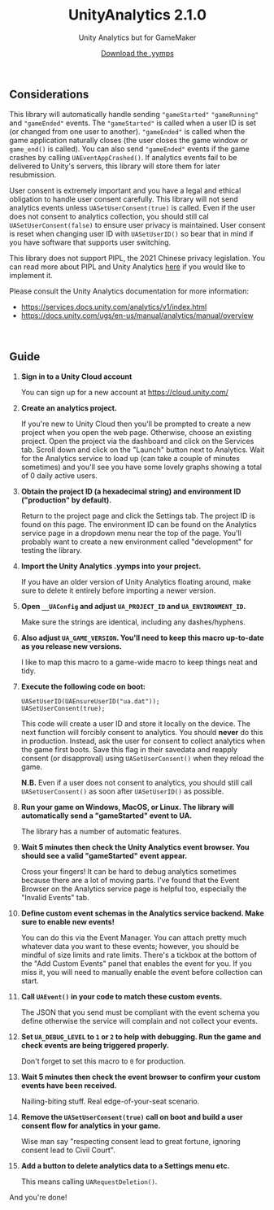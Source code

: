 <h1 align="center">UnityAnalytics 2.1.0</h1>

<p align="center">Unity Analytics but for GameMaker</p>

<p align="center"><a href="https://github.com/JujuAdams/UnityAnalytics/releases/">Download the .yymps</a></p>

&nbsp;

## Considerations

This library will automatically handle sending `"gameStarted"` `"gameRunning"` and `"gameEnded"` events. The `"gameStarted"` is called when a user ID is set (or changed from one user to another). `"gameEnded"` is called when the game application naturally closes (the user closes the game window or `game_end()` is called). You can also send `"gameEnded"` events if the game crashes by calling `UAEventAppCrashed()`. If analytics events fail to be delivered to Unity's servers, this library will store them for later resubmission.

User consent is extremely important and you have a legal and ethical obligation to handle user consent carefully. This library will not send analytics events unless `UASetUserConsent(true)` is called. Even if the user does not consent to analytics collection, you should still cal `UASetUserConsent(false)` to ensure user privacy is maintained. User consent is reset when changing user ID with `UASetUserID()` so bear that in mind if you have software that supports user switching.

This library does not support PIPL, the 2021 Chinese privacy legislation. You can read more about PIPL and Unity Analytics [here](https://docs.unity.com/ugs/en-us/manual/analytics/manual/record-event-rest-api#sending-pipl-consents) if you would like to implement it.

Please consult the Unity Analytics documentation for more information:
- https://services.docs.unity.com/analytics/v1/index.html
- https://docs.unity.com/ugs/en-us/manual/analytics/manual/overview

&nbsp;

## Guide

1. **Sign in to a Unity Cloud account**

     You can sign up for a new account at https://cloud.unity.com/

2. **Create an analytics project.**

    If you're new to Unity Cloud then you'll be prompted to create a new project when you open the web page. Otherwise, choose an existing project. Open the project via the dashboard and click on the Services tab. Scroll down and click on the "Launch" button next to Analytics. Wait for the Analytics service to load up (can take a couple of minutes sometimes) and you'll see you have some lovely graphs showing a total of 0 daily active users.

3. **Obtain the project ID (a hexadecimal string) and environment ID ("production" by default).**

    Return to the project page and click the Settings tab. The project ID is found on this page. The environment ID can be found on the Analytics service page in a dropdown menu near the top of the page. You'll probably want to create a new environment called "development" for testing the library.

4. **Import the Unity Analytics .yymps into your project.**

    If you have an older version of Unity Analytics floating around, make sure to delete it entirely before importing a newer version.

5. **Open `__UAConfig` and adjust `UA_PROJECT_ID` and `UA_ENVIRONMENT_ID`.**

    Make sure the strings are identical, including any dashes/hyphens.

6. **Also adjust `UA_GAME_VERSION`. You'll need to keep this macro up-to-date as you release new versions.**

    I like to map this macro to a game-wide macro to keep things neat and tidy.

7. **Execute the following code on boot:**
   
    ```gml
    UASetUserID(UAEnsureUserID("ua.dat"));
    UASetUserConsent(true);
    ```
   
    This code will create a user ID and store it locally on the device. The next function will forcibly consent to analytics. You should **never** do this in production. Instead, ask the user for consent to collect analytics when the game first boots. Save this flag in their savedata and reapply consent (or disapproval) using `UASetUserConsent()` when they reload the game.
   
    **N.B.** Even if a user does not consent to analytics, you should still call `UASetUserConsent()` as soon after `UASetUserID()` as possible.
    
8. **Run your game on Windows, MacOS, or Linux. The library will automatically send a "gameStarted" event to UA.**
    
    The library has a number of automatic features.

9. **Wait 5 minutes then check the Unity Analytics event browser. You should see a valid "gameStarted" event appear.**

    Cross your fingers! It can be hard to debug analytics sometimes because there are a lot of moving parts. I've found that the Event Browser on the Analytics service page is helpful too, especially the "Invalid Events" tab.

10. **Define custom event schemas in the Analytics service backend. Make sure to enable new events!**

    You can do this via the Event Manager. You can attach pretty much whatever data you want to these events; however, you should be mindful of size limits and rate limits. There's a tickbox at the bottom of the "Add Custom Events" panel that enables the event for you. If you miss it, you will need to manually enable the event before collection can start.

11. **Call `UAEvent()` in your code to match these custom events.**

    The JSON that you send must be compliant with the event schema you define otherwise the service will complain and not collect your events.

12. **Set `UA_DEBUG_LEVEL` to `1` or `2` to help with debugging. Run the game and check events are being triggered properly.**

    Don't forget to set this macro to `0` for production.

13. **Wait 5 minutes then check the event browser to confirm your custom events have been received.**

    Nailing-biting stuff. Real edge-of-your-seat scenario.

14. **Remove the `UASetUserConsent(true)` call on boot and build a user consent flow for analytics in your game.**

    Wise man say "respecting consent lead to great fortune, ignoring consent lead to Civil Court".

15. **Add a button to delete analytics data to a Settings menu etc.**

    This means calling `UARequestDeletion()`.

And you're done!
